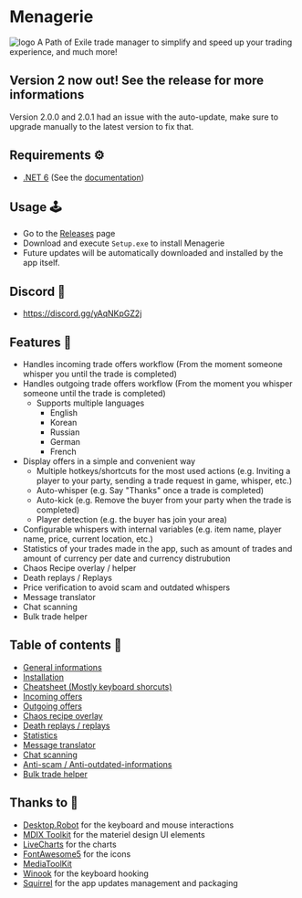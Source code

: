# Menagerie
![logo](https://user-images.githubusercontent.com/25111613/103430530-0f114d80-4b93-11eb-9937-884259718529.png)
A Path of Exile trade manager to simplify and speed up your trading experience, and much more!

## Version 2 now out! See the release for more informations
Version 2.0.0 and 2.0.1 had an issue with the auto-update, make sure to upgrade manually to the latest version to fix that.

## Requirements ⚙️
- [.NET 6](https://dotnet.microsoft.com/en-us/download/dotnet/6.0/runtime) (See the [documentation](https://github.com/nomis51/Menagerie/blob/master/docs/installation.md))

## Usage 🕹️
- Go to the [Releases](https://github.com/nomis51/Menagerie/releases/latest) page
- Download and execute ``Setup.exe`` to install Menagerie
- Future updates will be automatically downloaded and installed by the app itself.

## Discord 💬
- https://discord.gg/yAqNKpGZ2j

## Features 📝
- Handles incoming trade offers workflow (From the moment someone whisper you until the trade is completed)
- Handles outgoing trade offers workflow (From the moment you whisper someone until the trade is completed)
  - Supports multiple languages
    - English
    - Korean
    - Russian
    - German
    - French
- Display offers in a simple and convenient way
  - Multiple hotkeys/shortcuts for the most used actions (e.g. Inviting a player to your party, sending a trade request in game, whisper, etc.)
  -  Auto-whisper (e.g. Say "Thanks" once a trade is completed)
  -  Auto-kick (e.g. Remove the buyer from your party when the trade is completed)
  -  Player detection (e.g. the buyer has join your area)
- Configurable whispers with internal variables (e.g. item name, player name, price, current location, etc.)
- Statistics of your trades made in the app, such as amount of trades and amount of currency per date and currency distrubution
- Chaos Recipe overlay / helper
- Death replays / Replays
- Price verification to avoid scam and outdated whispers
- Message translator
- Chat scanning
- Bulk trade helper

## Table of contents 📜
- [General informations](https://github.com/nomis51/Menagerie/blob/master/docs/general.md)
- [Installation](https://github.com/nomis51/Menagerie/blob/master/docs/installation.md)
- [Cheatsheet (Mostly keyboard shorcuts)](https://github.com/nomis51/Menagerie/blob/master/docs/cheatcheat.md)
- [Incoming offers](https://github.com/nomis51/Menagerie/blob/master/docs/features/feature-incoming-offers.md)
- [Outgoing offers](https://github.com/nomis51/Menagerie/blob/master/docs/features/feature-outgoing-offers.md)
- [Chaos recipe overlay](https://github.com/nomis51/Menagerie/blob/master/docs/features/feature-chaos-recipe-overlay.md)
- [Death replays / replays](https://github.com/nomis51/Menagerie/blob/master/docs/features/feature-death-replay-replay.md)
- [Statistics](https://github.com/nomis51/Menagerie/blob/master/docs/features/feature-stats.md)
- [Message translator](https://github.com/nomis51/Menagerie/blob/master/docs/features/feature-translator.md)
- [Chat scanning](https://github.com/nomis51/Menagerie/blob/master/docs/features/feature-chat-scan.md)
- [Anti-scam / Anti-outdated-informations](https://github.com/nomis51/Menagerie/blob/master/docs/features/feature-anti-scam.md)
- [Bulk trade helper](https://github.com/nomis51/Menagerie/blob/master/docs/features/feature-bulk-trade-helper.md)

## Thanks to 👏
- [Desktop.Robot](https://github.com/lucassklp/Desktop.Robot) for the keyboard and mouse interactions
- [MDIX Toolkit](https://github.com/MaterialDesignInXAML/MaterialDesignInXamlToolkit) for the materiel design UI elements
- [LiveCharts](https://github.com/Live-Charts/Live-Charts) for the charts
- [FontAwesome5](https://github.com/MartinTopfstedt/FontAwesome5) for the icons
- [MediaToolKit](https://github.com/AydinAdn/MediaToolkit)
- [Winook](https://github.com/macote/Winook) for the keyboard hooking
- [Squirrel](https://github.com/Squirrel/Squirrel.Windows) for the app updates management and packaging
